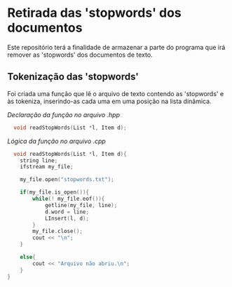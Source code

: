 # Retirada das 'stopwords' dos documentos

Este repositório terá a finalidade de armazenar a parte do programa que irá remover as 'stopwords' dos documentos de texto.

## Tokenização das 'stopwords'

Foi criada uma função que lê o arquivo de texto contendo as 'stopwords' e às tokeniza, inserindo-as cada uma em uma posição na lista dinâmica.

<i>Declaração da função no arquivo .hpp</i>
```c++
  void readStopWords(List *l, Item d);
```

<i>Lógica da função no arquivo .cpp</i>

```c++
  void readStopWords(List *l, Item d){
	string line;
	ifstream my_file;

	my_file.open("stopwords.txt");

	if(my_file.is_open()){
		while(! my_file.eof()){
			getline(my_file, line);
			d.word = line;
			LInsert(l, d);
		}
		my_file.close();
		cout << "\n";
	}

	else{
		cout << "Arquivo não abriu.\n";
	} 
}
```
